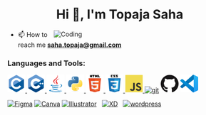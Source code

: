 <!-- [![MasterHead](https://previews.123rf.com/images/karpenkoilia/karpenkoilia1806/karpenkoilia180600011/102988806-vector-line-web-concept-for-programming-linear-web-banner-for-coding-.jpg)](https://github.com/topaja) -->

<h1 align="center">Hi 👋, I'm Topaja Saha</h1>
<img align="right" alt="Coding" width="400" src="https://miro.medium.com/max/1400/0*yBvA5CnEX3Sd4aod.gif">

- 📫 How to reach me **saha.topaja@gmail.com**

<p align="left">
</p>

<h3 align="left">Languages and Tools:</h3>
<p align="left">
<!-- C -->
  <a href="https://www.cprogramming.com/" target="_blank" rel="noreferrer"> 
    <img src="https://raw.githubusercontent.com/devicons/devicon/master/icons/c/c-original.svg" alt="c" width="40" height="40"/> </a>
<!--  C++  -->
  <a href="https://www.w3schools.com/cpp/" target="_blank" rel="noreferrer">
    <img src="https://raw.githubusercontent.com/devicons/devicon/master/icons/cplusplus/cplusplus-original.svg" alt="cplusplus" width="40" height="40"/> </a> 
  <!--  JAVA   -->
    <a href="https://www.java.com" target="_blank" rel="noreferrer"> 
      <img src="https://raw.githubusercontent.com/devicons/devicon/master/icons/java/java-original.svg" alt="java" width="40" height="40"/> </a> 
  <!--  PYTHON  -->
    <a href="https://www.python.org" target="_blank" rel="noreferrer">
      <img src="https://raw.githubusercontent.com/devicons/devicon/master/icons/python/python-original.svg" alt="python" width="40" height="40"/> </a>   
<!--  HTML   -->
    <a href="https://www.w3.org/html/" target="_blank" rel="noreferrer"> 
      <img src="https://raw.githubusercontent.com/devicons/devicon/master/icons/html5/html5-original-wordmark.svg" alt="html5" width="40" height="40"/> </a>
  <!--  CSS  -->
  <a href="https://www.w3schools.com/css/" target="_blank" rel="noreferrer"> 
    <img src="https://raw.githubusercontent.com/devicons/devicon/master/icons/css3/css3-original-wordmark.svg" alt="css3" width="40" height="40"/> </a> 
    <!-- JAVASCRIPT -->
    <a href="https://developer.mozilla.org/en-US/docs/Web/JavaScript" target="_blank" rel="noreferrer"> 
        <img src="https://raw.githubusercontent.com/devicons/devicon/master/icons/javascript/javascript-original.svg" alt="javascript" width="40" height="40"/> </a> 
  <!--  GIT  -->
  <a href="https://git-scm.com/" target="_blank" rel="noreferrer">
    <img src="https://www.vectorlogo.zone/logos/git-scm/git-scm-icon.svg" alt="git" width="40" height="40"/></a>
<!-- GITHUB   -->
  <a href="https://github.com/" target="_blank" rel="noreferrer">
    <img alt="GitHub" width="40" height="40" src="https://raw.githubusercontent.com/github/explore/78df643247d429f6cc873026c0622819ad797942/topics/github/github.png" /></a> 
  <!--  VS CODE  -->
  <a href="https://code.visualstudio.com/" target="_blank" rel="noreferrer">
    <img alt="Visual Studio Code" width="40" height="40" src="https://raw.githubusercontent.com/github/explore/80688e429a7d4ef2fca1e82350fe8e3517d3494d/topics/visual-studio-code/visual-studio-code.png" /></a></p>
  <!--  Figma  -->
  <a href="https://www.figma.com/" target="_blank" rel="noreferrer">
    <img alt="Figma" width="40" height="40" src="https://cdn-icons-png.flaticon.com/512/5968/5968705.png" /></a>
  <!-- Canva -->
    <a href="https://www.canva.com/" target="_blank" rel="noreferrer">
    <img alt="Canva" height="40" src="https://res.cloudinary.com/admitad-gmbh/image/upload/v1631360091/wlegozrhnfcx7roqgbjn.png" /></a>
  <!--  Illustrator  -->
  <a href="https://www.adobe.com/in/products/illustrator.html?gclid=Cj0KCQjwz96WBhC8ARIsAATR251WyNQ_VKuYwsLgBpmQWCiPnGj_MF51NmDvNNanc_jmDC_tux8ITi4aAiYpEALw_wcB&sdid=SBNHMR64&mv=search&ef_id=Cj0KCQjwz96WBhC8ARIsAATR251WyNQ_VKuYwsLgBpmQWCiPnGj_MF51NmDvNNanc_jmDC_tux8ITi4aAiYpEALw_wcB:G:s&s_kwcid=AL!3085!3!473191824624!e!!g!!website%20illustrator!221170148!17525613788" target="_blank" rel="noreferrer">
    <img alt="Illustrator" width="40" height="40" src="https://upload.wikimedia.org/wikipedia/commons/thumb/f/fb/Adobe_Illustrator_CC_icon.svg/2101px-Adobe_Illustrator_CC_icon.svg.png" /></a>&nbsp;&nbsp;
    <!--  XD  -->
  <a href="https://www.adobe.com/in/products/xd.html?gclid=Cj0KCQjwz96WBhC8ARIsAATR251WyNQ_VKuYwsLgBpmQWCiPnGj_MF51NmDvNNanc_jmDC_tux8ITi4aAiYpEALw_wcB&sdid=SBNHMR64&mv=search&ef_id=Cj0KCQjwz96WBhC8ARIsAATR251WyNQ_VKuYwsLgBpmQWCiPnGj_MF51NmDvNNanc_jmDC_tux8ITi4aAiYpEALw_wcB:G:s&s_kwcid=AL!3085!3!473191824624!e!!g!!website%20illustrator!221170148!17525613788" target="_blank" rel="noreferrer">
    <img alt="XD" width="40" height="40" src="https://upload.wikimedia.org/wikipedia/commons/thumb/c/c2/Adobe_XD_CC_icon.svg/1200px-Adobe_XD_CC_icon.svg.png" /></a>&nbsp;&nbsp;
 <!--  Wordpress  -->
  <a href="https://www.googleadservices.com/pagead/aclk?sa=L&ai=DChcSEwiRvI3H27v5AhUEHisKHbw1BBQYABAAGgJzZg&ohost=www.google.com&cid=CAESa-D2ZPT6_kDinKIEtNWieSgFSAANUoV5Odl0HHxuxPYgosmcUoDn1BBb_IavXwvVNFxgOI56-5rVkBUzb-kdljVLQgqRtS34cNggLzVAyrM3GuRJKRt6pBcXi6OY41-CFFzcHf2wEt7-aalf&sig=AOD64_0_mHoW0hy_-QFG1jgAg72j9oSzvw&q&adurl&ved=2ahUKEwi584fH27v5AhUySGwGHW7GAKEQ0Qx6BAgDEAE" target="_blank" rel="noreferrer">
    <img alt="wordpress" width="40" height="40" src="https://upload.wikimedia.org/wikipedia/commons/thumb/9/98/WordPress_blue_logo.svg/1200px-WordPress_blue_logo.svg.png"/></a></p>
